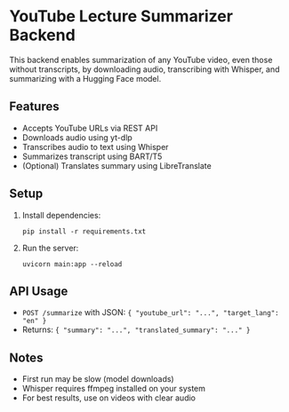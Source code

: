 # YouTube Lecture Summarizer Backend

This backend enables summarization of any YouTube video, even those without transcripts, by downloading audio, transcribing with Whisper, and summarizing with a Hugging Face model.

## Features
- Accepts YouTube URLs via REST API
- Downloads audio using yt-dlp
- Transcribes audio to text using Whisper
- Summarizes transcript using BART/T5
- (Optional) Translates summary using LibreTranslate

## Setup
1. Install dependencies:
   ```
   pip install -r requirements.txt
   ```
2. Run the server:
   ```
   uvicorn main:app --reload
   ```

## API Usage
- `POST /summarize` with JSON: `{ "youtube_url": "...", "target_lang": "en" }`
- Returns: `{ "summary": "...", "translated_summary": "..." }`

## Notes
- First run may be slow (model downloads)
- Whisper requires ffmpeg installed on your system
- For best results, use on videos with clear audio
